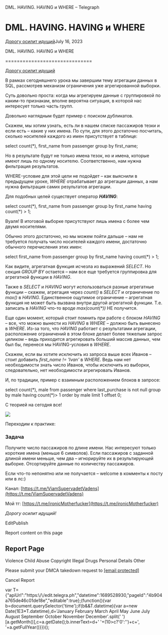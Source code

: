 DML. HAVING. HAVING и WHERE – Telegraph

DML. HAVING. HAVING и WHERE
===========================

[Дорогу осилит идущий](https://t.me/ViamSupervadetVadens)July 16, 2023

DML. HAVING. HAVING и WHERE

==============================

[Дорогу осилит идущий](https://t.me/ViamSupervadetVadens)

В рамках сегодняшнего урока мы завершим тему агрегации данных в SQL, рассмотрев механизм ограничения уже агрегированной выборки.

Суть довольно проста: когда мы агрегируем данные с группировкой по каким-то признакам, вполне вероятна ситуация, в которой нас интересует только часть групп.

Довольно наглядным будет пример с поиском дубликатов.

Скажем, мы хотим узнать, есть ли в нашем списке пассажиров тезки и если есть – какие у них имена. По сути, для этого достаточно посчитать, сколько носителей каждого из имен присутствует в таблице:

select count(\*), first\_name from passenger group by first\_name;

Но в результате будут не только имена тезок, но и имена, которые имеют лишь по одному носителю. Соответственно, нам нужна фильтрация результатов.

WHERE-условие для этой цели не подойдет – как выяснили в предыдущем уроке, _WHERE_ отрабатывает до агрегации данных, а нам нужна фильтрация самих результатов агрегации.

Для подобных целей существует оператор **_HAVING_**:

select count(\*), first\_name from passenger group by first\_name having count(\*) > 1;

Вуаля! В итоговой выборке присутствуют лишь имена с более чем двумя носителями.

Обычно этого достаточно, но мы можем пойти дальше – нам не требуется получать число носителей каждого имени, достаточно обычного перечисления этих имен:

select first\_name from passenger group by first\_name having count(\*) > 1;

Как видите, агрегатная функция исчезла из выражений _SELECT_. Но секция _GROUP BY_ остается – нам все еще требуется группировка для агрегатной функции в _HAVING_.

Также в _SELECT_ и _HAVING_ могут использоваться разные агрегатные функции – скажем, агрегация через _count()_ в _SELECT_ и ограничение по _max()_ в _HAVING_. Единственное ощутимое ограничение – агрегатная функция не может быть вызвана внутри другой агрегатной функции. Т.е. записать в _HAVING_ что-то вроде _max(count(\*))_ НЕ получится.

Еще один момент, который стоит помнить при работе с блоком _HAVING_ – все, что можно вынести из _HAVING_ в _WHERE_ – должно быть вынесено в _WHERE_. Из-за того, что _HAVING_ работает с результатами агрегации, расположение ограничений в этом блоке делает более тяжелым запрос целиком – ведь приходится агрегировать больший массив данных, чем был бы, перенеся мы HAVING-условия в _WHERE_.

Скажем, если вы хотите исключить из запроса выше всех Иванов – стоит добавить _first\_name != 'Ivan'_ в _WHERE_. Ведь нам нет необходимости знать число Иванов, чтобы исключить из выборки, следовательно, нет необходимости агрегировать Иванов.

И, по традиции, пример с взаимным расположением блоков в запросе:

select count(\*), male from passenger where last\_purchase is not null group by male having count(\*)> 1 order by male limit 1 offset 0;

С теорией на сегодня все!

![](/file/6d1b55deb7a663f5480c0.png)

Переходим к практике:

### Задача

Получите число пассажиров по длине имени. Нас интересуют только короткие имена (меньше 6 символов). Если пассажиров с заданной длиной имени меньше, чем два – игнорируйте их в результирующей выборке. Отсортируйте данные по количеству пассажиров.



Если что-то непонятно или не получается – welcome в комменты к посту или в лс:)

Канал: [https://t.me/ViamSupervadetVadens](https://t.me/ViamSupervadetVadens)

Мой тг: [https://t.me/ironicMotherfucker](https://t.me/ironicMotherfucker)

_Дорогу осилит идущий!_

EditPublish

Report content on this page

Report Page
-----------

Violence Child Abuse  Copyright  Illegal Drugs  Personal Details  Other

Please submit your DMCA takedown request to [\[email protected\]](/cdn-cgi/l/email-protection#e6828b8587a692838a838194878bc8899481d99593848c838592dbb48396899492c3d4d69289c3d4d6b2838a83819487968ec3d4d696878183c3d4d6c3d4d4a2abaac8c3d4d6aea7b0afa8a1c8c3d4d6aea7b0afa8a1c3d4d6c3a2d6c3a4dec3d4d6b1aea3b4a3c3d4d4c08489829fdbb483968994928382c3d4d696878183c3d5a7c3d4d68e92929695c3d5a7c3d4a0c3d4a092838a83819487c8968ec3d4a0a2abaacbaea7b0afa8a1cbaea7b0afa8a1cb8fcbb1aea3b4a3cbd6d1cbd7d0c3d6a7c3d6a7c3d6a7)

Cancel Report

var T={"apiUrl":"https:\\/\\/edit.telegra.ph","datetime":1689528930,"pageId":"4b904a765de46c01de18e","editable":true};(function(){var b=document.querySelector('time');if(b&&T.datetime){var a=new Date(1E3\*T.datetime),d='January February March April May June July August September October November December'.split(' ')\[a.getMonth()\],c=a.getDate();b.innerText=d+' '+(10>c?'0':'')+c+', '+a.getFullYear()}})();